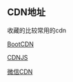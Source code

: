 ## CDN地址

收藏的比较常用的cdn

[BootCDN](http://www.bootcdn.cn/)

[CDNJS](https://cdnjs.com/)

[微信CDN](http://qydev.weixin.qq.com/cdn/cdnjs.html)
